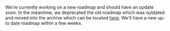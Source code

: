 We're currently working on a new roadmap and should have an update soon. In the meantime, we deprecated the old roadmap which was outdated and moved into the archive which can be located [here](https://github.com/brave/brave-browser/wiki/Roadmap-Archive). We'll have a new up-to date roadmap within a few weeks.
